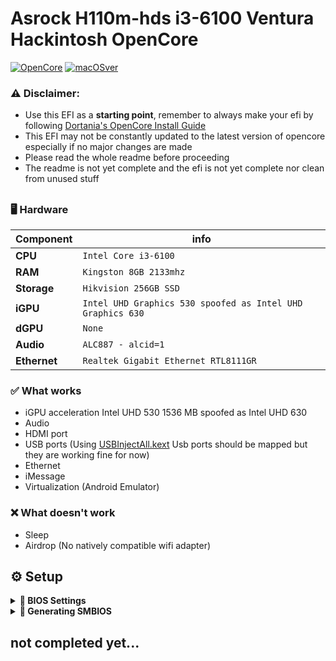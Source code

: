 # Asrock H110m-hds i3-6100 Ventura Hackintosh OpenCore

[![OpenCore](https://img.shields.io/badge/OpenCore-0.9.4-blue.svg)](https://github.com/acidanthera/OpenCorePkg)
[![macOSver](https://img.shields.io/badge/macOS-13.5-brightgreen.svg)](https://support.apple.com/HT213843)

### ⚠️ Disclaimer:
- Use this EFI as a **starting point**, remember to always make your efi by following [Dortania's OpenCore Install Guide](https://dortania.github.io/OpenCore-Install-Guide/)
- This EFI may not be constantly updated to the latest version of opencore especially if no major changes are made
- Please read the whole readme before proceeding
- The readme is not yet complete and the efi is not yet complete nor clean from unused stuff
##

### 🖥️ Hardware
| Component      | info                                                             |
|----------------|------------------------------------------------------------------|
| **CPU**        | `Intel Core i3-6100`                                             |
| **RAM**        | `Kingston 8GB 2133mhz`                                           |
| **Storage**    | `Hikvision 256GB SSD`                                            |
| **iGPU**       | `Intel UHD Graphics 530 spoofed as Intel UHD Graphics 630`       |
| **dGPU**       | `None`                                                           |
| **Audio**      | `ALC887 - alcid=1`                                               |
| **Ethernet**   | `Realtek Gigabit Ethernet RTL8111GR`                             |

### ✅️ What works</strong></summary>

- iGPU acceleration Intel UHD 530 1536 MB spoofed as Intel UHD 630
- Audio
- HDMI port
- USB ports (Using [USBInjectAll.kext](https://bitbucket.org/RehabMan/os-x-usb-inject-all/downloads/) Usb ports should be mapped but they are working fine for now)
- Ethernet
- iMessage
- Virtualization (Android Emulator)

### ❌️ What doesn't work

- Sleep
- Airdrop (No natively compatible wifi adapter)



## ⚙️ Setup
<details>
<summary><strong>🔧 BIOS Settings</strong></summary>
  <br>


</details>
<details>
<summary><strong>🔧 Generating SMBIOS</strong></summary>
  <br>

- ### Generating SMBIOS:

Used [GenSMBIOS](https://github.com/corpnewt/GenSMBIOS) from corpnewt, to generate a fake serial number, UUID and MLB.

**This step is mandatory to get the device booting and get iServices to work later on**
1. Download GenSMBIOS from the link above as .ZIP, then extract it.
2. Start GenSMBIOS and select option `1` to download and install MacSerial
3. Select option `3` and enter `iMac18,1`
4. **IMPORTANT:** reminder that you need an **invalid serial!** to check copy and paste the second part saying `Serial: XXXXX..` in [Apple's Check Coverage Page](https://checkcoverage.apple.com/), if you get a red message saying "We're sorry, we're unable to check coverage for this serial number."
 then, you're good to go! Otherwise, go back and restart from step `2` (more info [here](https://dortania.github.io/OpenCore-Post-Install/universal/iservices.html#serial-number-validity))
5. once you get the right serial number you can go and fill the generated data in the config.plist file under `PlatformInfo` section, and you are good to go! 
</details>





  
## not completed yet...
